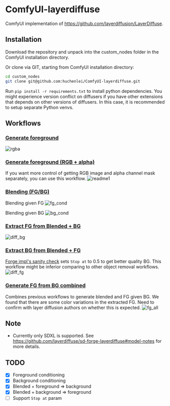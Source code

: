 # ComfyUI-layerdiffuse
ComfyUI implementation of https://github.com/layerdiffusion/LayerDiffuse.

## Installation
Download the repository and unpack into the custom_nodes folder in the ComfyUI installation directory.

Or clone via GIT, starting from ComfyUI installation directory:
```bash
cd custom_nodes
git clone git@github.com:huchenlei/ComfyUI-layerdiffuse.git
```

Run `pip install -r requirements.txt` to install python dependencies. You might experience version conflict on diffusers if you have other extensions
that depends on other versions of diffusers. In this case, it is recommended to setup separate Python venvs.

## Workflows
### [Generate foreground](https://github.com/huchenlei/ComfyUI-layerdiffuse/blob/main/examples/layer_diffusion_fg_example_rgba.json)
![rgba](https://github.com/huchenlei/ComfyUI-layerdiffuse/assets/20929282/5e6085e5-d997-4a0a-b589-257d65eb1eb2)

### [Generate foreground (RGB + alpha)](https://github.com/huchenlei/ComfyUI-layerdiffuse/blob/main/examples/layer_diffusion_fg_example.json)
If you want more control of getting RGB image and alpha channel mask separately, you can use this workflow.
![readme1](https://github.com/huchenlei/ComfyUI-layerdiffuse/assets/20929282/4825b81c-7089-4806-bce7-777229421707)

### [Blending (FG/BG)](https://github.com/huchenlei/ComfyUI-layerdiffuse/blob/main/examples/layer_diffusion_cond_example.json)
Blending given FG
![fg_cond](https://github.com/huchenlei/ComfyUI-layerdiffuse/assets/20929282/7f7dee80-6e57-4570-b304-d1f7e5dc3aad)

Blending given BG
![bg_cond](https://github.com/huchenlei/ComfyUI-layerdiffuse/assets/20929282/e3a79218-6123-453b-a54b-2f338db1c12d)

### [Extract FG from Blended + BG](https://github.com/huchenlei/ComfyUI-layerdiffuse/blob/main/examples/layer_diffusion_diff_fg.json)
![diff_bg](https://github.com/huchenlei/ComfyUI-layerdiffuse/assets/20929282/45c7207d-72ff-4fb0-9c91-687040781837)

### [Extract BG from Blended + FG](https://github.com/huchenlei/ComfyUI-layerdiffuse/blob/main/examples/layer_diffusion_diff_bg.json)
[Forge impl's sanity check](https://github.com/layerdiffuse/sd-forge-layerdiffuse#sanity-check) sets `Stop at` to 0.5 to get better quality BG.
This workflow might be inferior comparing to other object removal workflows.
![diff_fg](https://github.com/huchenlei/ComfyUI-layerdiffuse/assets/20929282/05a10add-68b0-473a-acee-5853e4720322)

### [Generate FG from BG combined](https://github.com/huchenlei/ComfyUI-layerdiffuse/blob/main/examples/layer_diffusion_cond_fg_all.json)
Combines previous workflows to generate blended and FG given BG. We found that there are some color variations in the extracted FG. Need to confirm
with layer diffusion authors on whether this is expected.
![fg_all](https://github.com/huchenlei/ComfyUI-layerdiffuse/assets/20929282/f4c18585-961a-473a-a616-aa3776bacd41)

## Note
- Currently only SDXL is supported. See https://github.com/layerdiffuse/sd-forge-layerdiffuse#model-notes for more details.

## TODO
- [x] Foreground conditioning
- [x] Background conditioning
- [x] Blended + foreground => background
- [x] Blended + background => foreground
- [ ] Support `Stop at` param
